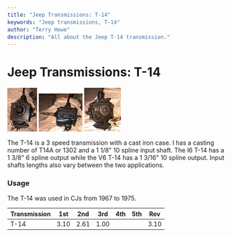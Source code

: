 ```yaml
---
title: "Jeep Transmissions: T-14"
keywords: "Jeep transmissions, T-14"
author: "Terry Howe"
description: "All about the Jeep T-14 transmission."
---
```

# Jeep Transmissions: T-14

[![T-14 front](../../img/transmission/factory/t14f_.jpg)](../../img/transmission/factory/t14f.jpg) [![T-14 side](../../img/transmission/factory/t14s_.jpg)](../../img/transmission/factory/t14s.jpg) [![T-14 back](../../img/transmission/factory/t14b_.jpg)](../../img/transmission/factory/t14b.jpg)   

The T-14 is a 3 speed transmission with a cast iron case. I has a casting number of T14A or 1302 and a 1 1/8" 10 spline input shaft. The I6 T-14 has a 1 3/8" 6 spline output while the V6 T-14 has a 1 3/16" 10 spline output. Input shafts lengths also vary between the two applications. 

### Usage

The T-14 was used in CJs from 1967 to 1975.

| Transmission | 1st  | 2nd  | 3rd  | 4th | 5th | Rev  |
|--------------|------|------|------|-----|-----|------|
| T-14         | 3.10 | 2.61 | 1.00 |     |     | 3.10 |
